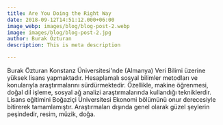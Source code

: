 ```yaml
---
title: Are You Doing the Right Way
date: 2018-09-12T14:51:12.000+06:00
image_webp: images/blog/blog-post-2.webp
image: images/blog/blog-post-2.jpg
author: Burak Özturan
description: This is meta description

---
```


  
Burak Özturan Konstanz Üniversitesi'nde (Almanya) Veri Bilimi üzerine yüksek lisans yapmaktadır. Hesaplamalı sosyal bilimler metodları ve konularıyla araştırmalarını sürdürmektedir. Özellikle, makine öğrenmesi, doğal dil işleme, sosyal ağ analizi araştırmalarında kullandığı tekniklerdir. Lisans eğitimini Boğaziçi Üniversitesi Ekonomi bölümünü onur derecesiyle bitirerek tamamlamıştır. Araştırmaları dışında genel olarak güzel şeylerin peşindedir, resim, müzik, doğa.